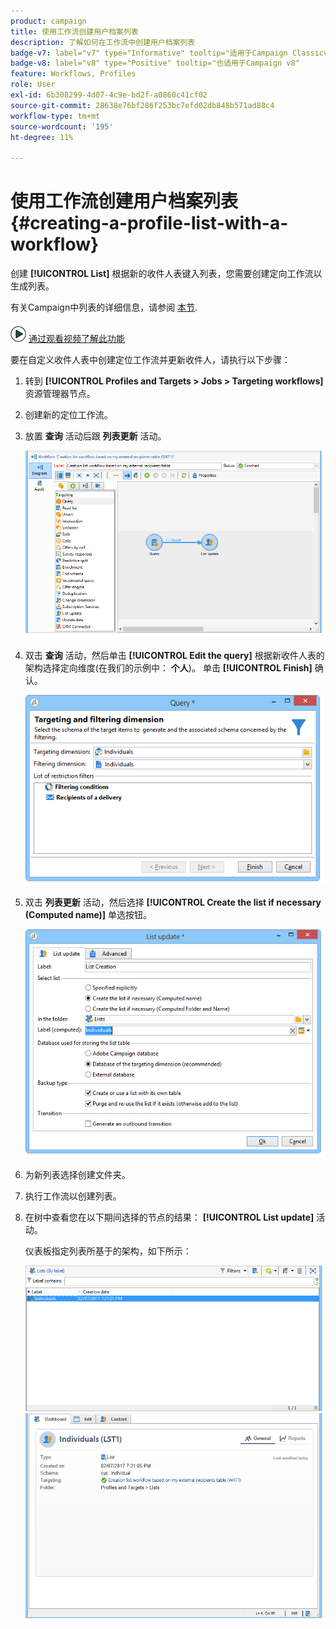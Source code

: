 ```yaml
---
product: campaign
title: 使用工作流创建用户档案列表
description: 了解如何在工作流中创建用户档案列表
badge-v7: label="v7" type="Informative" tooltip="适用于Campaign Classicv7"
badge-v8: label="v8" type="Positive" tooltip="也适用于Campaign v8"
feature: Workflows, Profiles
role: User
exl-id: 6b308299-4d07-4c9e-bd2f-a0860c41cf02
source-git-commit: 28638e76bf286f253bc7efd02db848b571ad88c4
workflow-type: tm+mt
source-wordcount: '195'
ht-degree: 11%

---
```


# 使用工作流创建用户档案列表{#creating-a-profile-list-with-a-workflow}


创建 **[!UICONTROL List]** 根据新的收件人表键入列表，您需要创建定向工作流以生成列表。

有关Campaign中列表的详细信息，请参阅 [本节](../../platform/using/creating-and-managing-lists.md#about-lists-in-adobe-campaign).

![](assets/do-not-localize/how-to-video.png) [通过观看视频了解此功能](../../platform/using/creating-and-managing-lists.md#create-list-in-a-wf-video)

要在自定义收件人表中创建定位工作流并更新收件人，请执行以下步骤：

1. 转到 **[!UICONTROL Profiles and Targets > Jobs > Targeting workflows]** 资源管理器节点。
1. 创建新的定位工作流。
1. 放置 **查询** 活动后跟 **列表更新** 活动。

   ![](assets/mapping_create_list_workflow01.png)

1. 双击 **查询** 活动，然后单击 **[!UICONTROL Edit the query]** 根据新收件人表的架构选择定向维度(在我们的示例中： **个人**)。 单击 **[!UICONTROL Finish]** 确认。

   ![](assets/mapping_create_list_workflow03.png)

1. 双击 **列表更新** 活动，然后选择 **[!UICONTROL Create the list if necessary (Computed name)]** 单选按钮。

   ![](assets/mapping_create_list_workflow02.png)

1. 为新列表选择创建文件夹。
1. 执行工作流以创建列表。
1. 在树中查看您在以下期间选择的节点的结果： **[!UICONTROL List update]** 活动。

   仪表板指定列表所基于的架构，如下所示：

   ![](assets/mapping_list_view.png)
